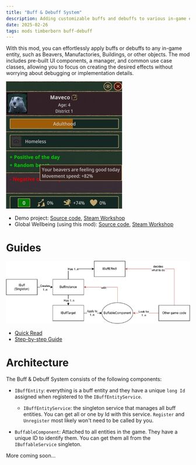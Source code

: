 ```yaml
---
title: "Buff & Debuff System"
description: Adding customizable buffs and debuffs to various in-game entities.
date: 2025-02-26
tags: mods timberborn buff-debuff
---
```


With this mod, you can effortlessly apply buffs or debuffs to any in-game entity, such as Beavers, Manufactories, Buildings, or other objects. The mod includes pre-built UI components, a manager, and common use case classes, allowing you to focus on creating the desired effects without worrying about debugging or implementation details.

![Buff & Debuff System](../img/buffdemo.jpg)

- Demo project: [Source code](https://github.com/datvm/TimberbornMods/tree/master/BuffDebuffDemo), [Steam Workshop](https://steamcommunity.com/sharedfiles/filedetails/?id=3436101949)
- Global Wellbeing (using this mod): [Source code](https://github.com/datvm/TimberbornMods/tree/master/GlobalWellbeing), [Steam Workshop](https://steamcommunity.com/sharedfiles/filedetails/?id=3433812252)

# Guides

![Buff & Debuff Flow](./img/buffdebuffarch.png)

- [Quick Read](./quickstart)
- [Step-by-step Guide](./stepbystep)

# Architecture

The Buff & Debuff System consists of the following components:

- `IBuffEntity`: everything is a buff entity and they have a unique `long Id` assigned when registered to the `IBuffEntityService`.
    - `IBuffEntityService`: the singleton service that manages all buff entities. You can get all or one by Id with this service. `Register` and `Unregister` most likely won't need to be called by you.

- `BuffableComponent`: Attached to all entities in the game. They have a unique ID to identify them. You can get them all from the `IBuffableService` singleton.

More coming soon...
